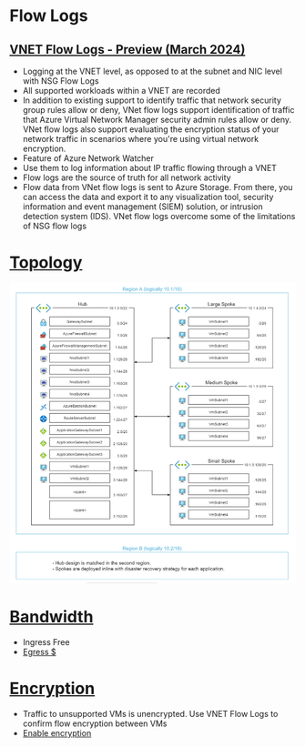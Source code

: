 # Flow Logs
## [VNET Flow Logs - Preview (March 2024)](https://learn.microsoft.com/en-us/azure/network-watcher/vnet-flow-logs-overview)
- Logging at the VNET level, as opposed to at the subnet and NIC level with NSG Flow Logs
- All supported workloads within a VNET are recorded
- In addition to existing support to identify traffic that network security group rules allow or deny, VNet flow logs support identification of traffic that Azure Virtual Network Manager security admin rules allow or deny. VNet flow logs also support evaluating the encryption status of your network traffic in scenarios where you're using virtual network encryption.
- Feature of Azure Network Watcher
- Use them to log information about IP traffic flowing through a VNET
- Flow logs are the source of truth for all network activity
- Flow data from VNet flow logs is sent to Azure Storage. From there, you can access the data and export it to any visualization tool, security information and event management (SIEM) solution, or intrusion detection system (IDS). VNet flow logs overcome some of the limitations of NSG flow logs
# [Topology](https://github.com/Azure/fta-networking/blob/main/doc/topology.md)
[![hub-spoke](https://github.com/Azure/fta-networking/raw/main/png/topology-210726.png)](https://github.com/Azure/fta-networking/raw/main/png/topology-210726.png)

# [Bandwidth](https://azure.microsoft.com/en-us/pricing/details/bandwidth/)
- Ingress Free
- [Egress $](https://azure.microsoft.com/en-us/pricing/details/bandwidth/)

# [Encryption](https://learn.microsoft.com/en-us/azure/virtual-network/virtual-network-encryption-overview)
- Traffic to unsupported VMs is unencrypted. Use VNET Flow Logs to confirm flow encryption between VMs
- [Enable encryption](https://learn.microsoft.com/en-us/azure/virtual-network/how-to-create-encryption-portal#enable-encryption)
